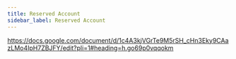 ```yaml
---
title: Reserved Account
sidebar_label: Reserved Account
---
```


https://docs.google.com/document/d/1c4A3kjVGrTe9M5rSH_cHn3Eky9CAazLMo4IpH7ZBJFY/edit?pli=1#heading=h.go69p0vqqokm